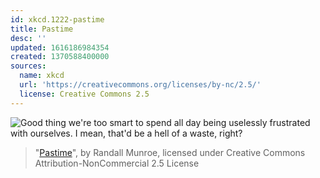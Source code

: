 ```yaml
---
id: xkcd.1222-pastime
title: Pastime
desc: ''
updated: 1616186984354
created: 1370588400000
sources:
  name: xkcd
  url: 'https://creativecommons.org/licenses/by-nc/2.5/'
  license: Creative Commons 2.5
---
```

![Good thing we're too smart to spend all day being uselessly frustrated with ourselves. I mean, that'd be a hell of a waste, right?](https://imgs.xkcd.com/comics/pastime.png)
> "[Pastime](https://xkcd.com/1222/)", by Randall Munroe, licensed under Creative Commons Attribution-NonCommercial 2.5 License
